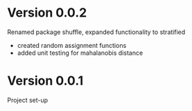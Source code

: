 # Version 0.0.2

Renamed package shuffle, expanded functionality to stratified
- created random assignment functions
- added unit testing for mahalanobis distance  

# Version 0.0.1

Project set-up

